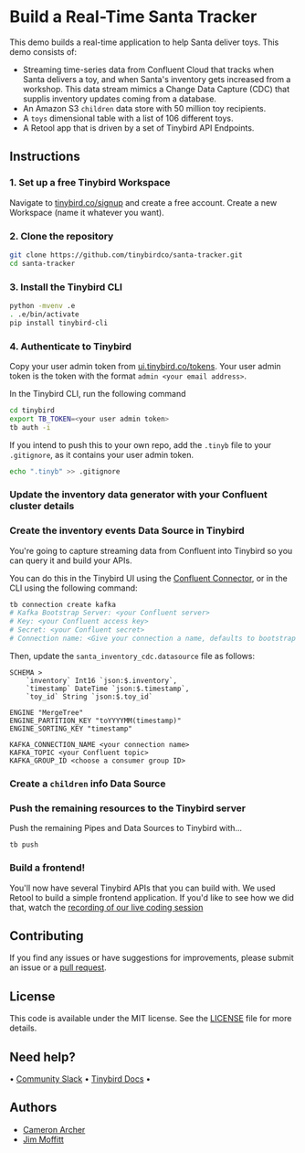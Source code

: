 # Build a Real-Time Santa Tracker

This demo builds a real-time application to help Santa deliver toys. This demo consists of:
* Streaming time-series data from Confluent Cloud that tracks when Santa delivers a toy, and when Santa's inventory gets increased from a workshop. This data stream mimics a Change Data Capture (CDC) that supplis inventory updates coming from a database. 
* An Amazon S3 `children` data store with 50 million toy recipients. 
* A `toys` dimensional table with a list of 106 different toys. 
* A Retool app that is driven by a set of Tinybird API Endpoints.

## Instructions

### 1. Set up a free Tinybird Workspace

Navigate to [tinybird.co/signup](https://www.tinybird.co/signup) and create a free account. Create a new Workspace (name it whatever you want).

### 2. Clone the repository

```bash
git clone https://github.com/tinybirdco/santa-tracker.git
cd santa-tracker
```

### 3. Install the Tinybird CLI

```bash
python -mvenv .e
. .e/bin/activate
pip install tinybird-cli
```

### 4. Authenticate to Tinybird

Copy your user admin token from [ui.tinybird.co/tokens](https://ui.tinybird.co/tokens). Your user admin token is the token with the format `admin <your email address>`.

In the Tinybird CLI, run the following command

```bash
cd tinybird
export TB_TOKEN=<your user admin token>
tb auth -i
```

If you intend to push this to your own repo, add the `.tinyb` file to your `.gitignore`, as it contains your user admin token.

```bash
echo ".tinyb" >> .gitignore
```

### Update the inventory data generator with your Confluent cluster details

### Create the inventory events Data Source in Tinybird

You're going to capture streaming data from Confluent into Tinybird so you can query it and build your APIs.

You can do this in the Tinybird UI using the [Confluent Connector](https://www.tinybird.co/docs/ingest/confluent.html), or in the CLI using the following command:

```bash
tb connection create kafka
# Kafka Bootstrap Server: <your Confluent server>
# Key: <your Confluent access key>
# Secret: <your Confluent secret>
# Connection name: <Give your connection a name, defaults to bootstrap server>
```

Then, update the `santa_inventory_cdc.datasource` file as follows:

```
SCHEMA >
    `inventory` Int16 `json:$.inventory`,
    `timestamp` DateTime `json:$.timestamp`,
    `toy_id` String `json:$.toy_id`

ENGINE "MergeTree"
ENGINE_PARTITION_KEY "toYYYYMM(timestamp)"
ENGINE_SORTING_KEY "timestamp"

KAFKA_CONNECTION_NAME <your connection name>
KAFKA_TOPIC <your Confluent topic>
KAFKA_GROUP_ID <choose a consumer group ID>

```

### Create a `children` info Data Source



### Push the remaining resources to the Tinybird server

Push the remaining Pipes and Data Sources to Tinybird with...

```
tb push
```

### Build a frontend!

You'll now have several Tinybird APIs that you can build with. We used Retool to build a simple frontend application. If you'd like to see how we did that, watch the [recording of our live coding session](https://www.youtube.com/watch?v=rf7ZannHDf0)

## Contributing

If you find any issues or have suggestions for improvements, please submit an issue or a [pull request](https://github.com/tinybirdco/santa-tracker/pulls?q=is%3Apr+is%3Aopen+sort%3Aupdated-desc).

## License

This code is available under the MIT license. See the [LICENSE](https://github.com/tinybirdco/scooter-rental-iot-analytics/blob/main/LICENSE.txt) file for more details.

## Need help?

&bull; [Community Slack](https://www.tinybird.co/community) &bull; [Tinybird Docs](https://www.tinybird.co/docs) &bull;

## Authors

- [Cameron Archer](https://github.com/tb-peregrine)
- [Jim Moffitt](https://github.com/jimmoffitt)
